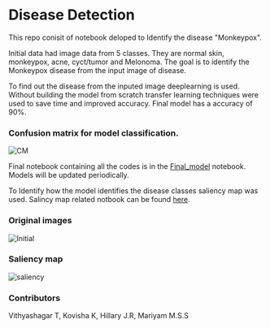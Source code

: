 # Disease Detection

This repo conisit of notebook deloped to Identify the disease "Monkeypox". 

Initial data had image data from 5 classes. They are normal skin, monkeypox, acne, cyct/tumor and Melonoma. The goal is to identify the Monkeypox disease from the input image of disease. 

To find out the disease from the inputed image deeplearning is used. Without building the model from scratch transfer learning techniques were used to save time and improved accuracy. Final model has a accuracy of 90%.

### Confusion matrix for model classification.


![CM](https://user-images.githubusercontent.com/68708047/215340221-25f384a6-111a-4a4d-8892-c63a50dda486.png)


Final notebook containing all the codes is in the [Final_model](https://github.com/Vithyashagar/disease_detection/blob/main/Notebooks/Final_Model.ipynb) notebook.
Models will be updated periodically.

To Identify how the model identifies the disease classes saliency map was used. Salincy map related notbook can be found [here](https://github.com/Vithyashagar/disease_detection/blob/main/Notebooks/saliency.ipynb).

### Original images
![Initial](https://user-images.githubusercontent.com/68708047/215340292-f5ddb88d-8bbc-4e08-8b4b-323ddd0dbc6b.png)

### Saliency map 
![saliency](https://user-images.githubusercontent.com/68708047/215340319-a1367f0f-a80d-4aa0-9a62-5a479bb8d234.png)

### Contributors 

Vithyashagar T,
Kovisha K,
Hillary J.R,
Mariyam M.S.S

